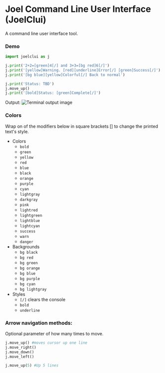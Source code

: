 # Joel Command Line User Interface (JoelClui)
A command line user interface tool.


### Demo
```python
import joelclui as j

j.print('2+2=[green]4[/] and 3+3=[bg red]6[/]')
j.print('[yellow]Warning. [red][underline]Error[/] [green]Success[/]')
j.print('[bg blue][yellow]Colorful[/] Back to normal')

j.print('Status: TBD')
j.move_up()
j.print('[bold]Status: [green]Complete[/]')

```
Output:
![Terminal output image](https://w.joelgrayson.com/image/joelclui%20demo.jpg)
### Colors
Wrap on of the modifiers below in square brackets [] to change the printed text's style.
* Colors
    * `bold`
    * `green`
    * `yellow`
    * `red`
    * `blue`
    * `black`
    * `orange`
    * `purple`
    * `cyan`
    * `lightgray`
    * `darkgray`
    * `pink`
    * `lightred`
    * `lightgreen`
    * `lightblue`
    * `lightcyan`
    * `success`
    * `warn`
    * `danger`
* Backgrounds
    * `bg black`
    * `bg red`
    * `bg green`
    * `bg orange`
    * `bg blue`
    * `bg purple`
    * `bg cyan`
    * `bg lightgray`
* Styles
    * `[/]` clears the console
    * `bold`
    * `underline`

### Arrow navigation methods:
Optional parameter of how many times to move.
```python
j.move_up() #moves cursor up one line
j.move_right()
j.move_down()
j.move_left()

j.move_up(5) #Up 5 lines
```